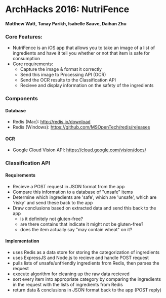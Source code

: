 # ArchHacks 2016: NutriFence
#### Matthew Watt, Tanay Parikh, Isabelle Sauve, Daihan Zhu

### Core Features:
- NutriFence is an iOS app that allows you to take an image of a list of ingredients and 
  have it tell you whether or not that item is safe for consumption
- Core requirements: 
   - Capture the image & format it correctly
   - Send this image to Processing API (OCR)
   - Send the OCR results to the Classification API
   - Recieve and display information on the safety of the ingredients


### Components
#### Database
- Redis (Mac): http://redis.io/download
- Redis (Windows): https://github.com/MSOpenTech/redis/releases

#### OCR
- Google Cloud Vision API: https://cloud.google.com/vision/docs/


### Classification API
#### Requirements
- Recieve a POST request in JSON format from the app
- Compare this information to a database of "unsafe" items
- Determine which ingredients are 'safe', which are 'unsafe', which are 'risky'
  and send these back to the app
- Draw conclusions based on extracted data and send this back to the app
   - is it definitely not gluten-free?
   - are there contains that indicate it might not be gluten-free?
   - does the item actually say "may contain wheat" on it?

#### Implementation
- uses Redis as a data store for storing the categorization of ingredients
- uses ExpressJS and Node.js to recieve and handle POST request
- pulls lists of unsafe/unfriendly ingredients from Redis, then parses the request
- execute algorithm for cleaning up the raw data recieved
- sort every item into appropriate category by comparing the ingredients in the request
  with the lists of ingredients from Redis
- return data & conclusions in JSON format back to the app (POST reply)
